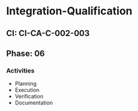 # Integration-Qualification

## CI: CI-CA-C-002-003
## Phase: 06

### Activities
- Planning
- Execution
- Verification
- Documentation
